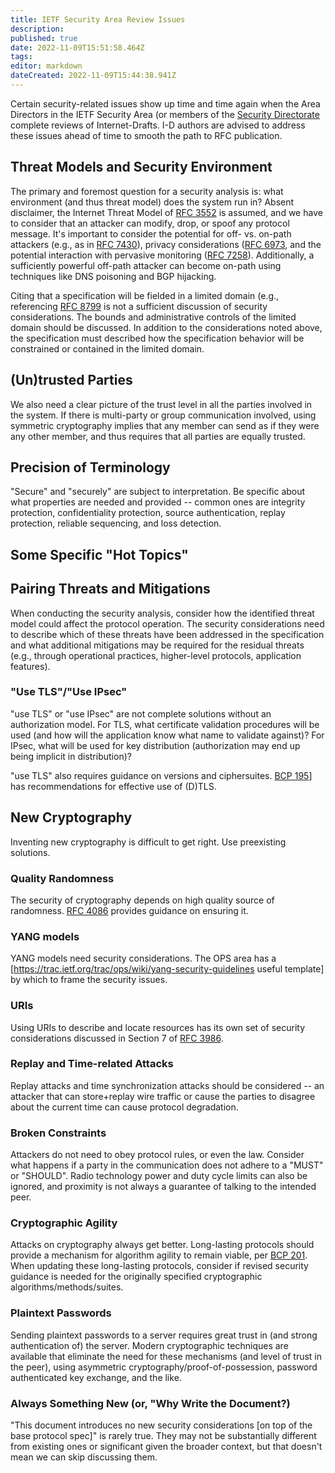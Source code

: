 ```yaml
---
title: IETF Security Area Review Issues
description: 
published: true
date: 2022-11-09T15:51:58.464Z
tags: 
editor: markdown
dateCreated: 2022-11-09T15:44:38.941Z
---
```


Certain security-related issues show up time and time again when the Area Directors in the IETF Security Area (or members of the [Security Directorate](https://datatracker.ietf.org/group/secdir/about/) complete reviews of Internet-Drafts. I-D authors are advised to address these issues ahead of time to smooth the path to RFC publication. 

## Threat Models and Security Environment

The primary and foremost question for a security analysis is: what environment (and thus threat model) does the system run in?  Absent disclaimer, the Internet Threat Model of [RFC 3552](https://www.rfc-editor.org/rfc/rfc3552.html) is assumed, and we have to consider that an attacker can modify, drop, or spoof any protocol message.  It's important to consider the potential for off- vs. on-path attackers (e.g., as in [RFC 7430](https://www.rfc-editor.org/rfc/rfc7430.html)), privacy considerations ([RFC 6973](https://www.rfc-editor.org/rfc/rfc6973.html), and the potential interaction with pervasive monitoring ([RFC 7258](https://www.rfc-editor.org/rfc/rfc7258.html)).  Additionally, a sufficiently powerful off-path attacker can become on-path using techniques like DNS poisoning and BGP hijacking. 

Citing that a specification will be fielded in a limited domain (e.g., referencing [RFC 8799](https://www.rfc-editor.org/rfc/rfc8799) is not a sufficient discussion of security considerations.  The bounds and administrative controls of the limited domain should be discussed.  In addition to the considerations noted above, the specification must described how the specification behavior will be constrained or contained in the limited domain.

## (Un)trusted Parties

We also need a clear picture of the trust level in all the parties involved in the system.  If there is multi-party or group communication involved, using symmetric cryptography implies that any member can send as if they were any other member, and thus requires that all parties are equally trusted.

## Precision of Terminology

"Secure" and "securely" are subject to interpretation.  Be specific about what properties are needed and provided -- common ones are integrity protection, confidentiality protection, source authentication, replay protection, reliable sequencing, and loss detection.  

## Some Specific "Hot Topics"

## Pairing Threats and Mitigations

When conducting the security analysis, consider how the identified threat model could affect the protocol operation.  The security considerations need to describe which of these threats have been addressed in the specification and what additional mitigations may be required for the residual threats (e.g., through operational practices, higher-level protocols, application features).

### "Use TLS"/"Use IPsec"

"use TLS" or "use IPsec" are not complete solutions without an authorization model.  For TLS, what certificate validation procedures will be used (and how will the application know what name to validate against)?  For IPsec, what will be used for key distribution (authorization may end up being implicit in distribution)?  

"use TLS" also requires guidance on versions and ciphersuites.  [ BCP 195](https://www.rfc-editor.org/info/bcp195)] has recommendations for effective use of (D)TLS.

## New Cryptography

Inventing new cryptography is difficult to get right.  Use preexisting solutions.

### Quality Randomness
The security of cryptography depends on high quality source of randomness. [RFC 4086](https://www.rfc-editor.org/rfc/rfc4086.html) provides guidance on ensuring it. 

### YANG models

YANG models need security considerations.  The OPS area has a [https://trac.ietf.org/trac/ops/wiki/yang-security-guidelines useful template] by which to frame the security issues.

### URIs

Using URIs to describe and locate resources has its own set of security considerations discussed in Section 7 of [RFC 3986](https://www.rfc-editor.org/rfc/rfc3986.html).

### Replay and Time-related Attacks

Replay attacks and time synchronization attacks should be considered -- an attacker that can store+replay wire traffic or cause the parties to disagree about the current time can cause protocol degradation.

### Broken Constraints

Attackers do not need to obey protocol rules, or even the law.  Consider what happens if a party in the communication does not adhere to a "MUST" or "SHOULD".  Radio technology power and duty cycle limits can also be ignored, and proximity is not always a guarantee of talking to the intended peer.

### Cryptographic Agility

Attacks on cryptography always get better. Long-lasting protocols should provide a mechanism for algorithm agility to remain viable, per [BCP 201](https://www.rfc-editor.org/rfc/rfc7696.html). When updating these long-lasting protocols, consider if revised security guidance is needed for the originally specified cryptographic algorithms/methods/suites.

### Plaintext Passwords

Sending plaintext passwords to a server requires great trust in (and strong authentication of) the server.  Modern cryptographic techniques are available that eliminate the need for these mechanisms (and level of trust in the peer), using asymmetric cryptography/proof-of-possession, password authenticated key exchange, and the like.

### Always Something New (or, "Why Write the Document?)

"This document introduces no new security considerations [on top of the base protocol spec]" is rarely true.  They may not be substantially different from existing ones or significant given the broader context, but that doesn't mean we can skip discussing them.
